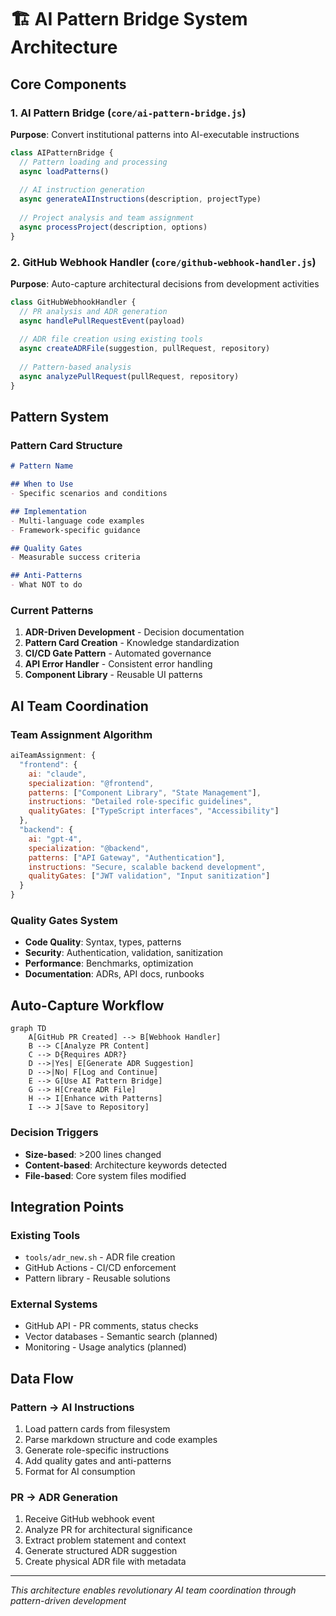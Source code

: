 # 🏗 AI Pattern Bridge System Architecture

## Core Components

### 1. AI Pattern Bridge (`core/ai-pattern-bridge.js`)
**Purpose**: Convert institutional patterns into AI-executable instructions

```javascript
class AIPatternBridge {
  // Pattern loading and processing
  async loadPatterns()
  
  // AI instruction generation  
  async generateAIInstructions(description, projectType)
  
  // Project analysis and team assignment
  async processProject(description, options)
}
```

### 2. GitHub Webhook Handler (`core/github-webhook-handler.js`)
**Purpose**: Auto-capture architectural decisions from development activities

```javascript
class GitHubWebhookHandler {
  // PR analysis and ADR generation
  async handlePullRequestEvent(payload)
  
  // ADR file creation using existing tools
  async createADRFile(suggestion, pullRequest, repository)
  
  // Pattern-based analysis
  async analyzePullRequest(pullRequest, repository)
}
```

## Pattern System

### Pattern Card Structure
```markdown
# Pattern Name

## When to Use
- Specific scenarios and conditions

## Implementation
- Multi-language code examples
- Framework-specific guidance

## Quality Gates
- Measurable success criteria

## Anti-Patterns
- What NOT to do
```

### Current Patterns
1. **ADR-Driven Development** - Decision documentation
2. **Pattern Card Creation** - Knowledge standardization  
3. **CI/CD Gate Pattern** - Automated governance
4. **API Error Handler** - Consistent error handling
5. **Component Library** - Reusable UI patterns

## AI Team Coordination

### Team Assignment Algorithm
```javascript
aiTeamAssignment: {
  "frontend": {
    ai: "claude",
    specialization: "@frontend", 
    patterns: ["Component Library", "State Management"],
    instructions: "Detailed role-specific guidelines",
    qualityGates: ["TypeScript interfaces", "Accessibility"]
  },
  "backend": {
    ai: "gpt-4",
    specialization: "@backend",
    patterns: ["API Gateway", "Authentication"],
    instructions: "Secure, scalable backend development",
    qualityGates: ["JWT validation", "Input sanitization"]
  }
}
```

### Quality Gates System
- **Code Quality**: Syntax, types, patterns
- **Security**: Authentication, validation, sanitization
- **Performance**: Benchmarks, optimization
- **Documentation**: ADRs, API docs, runbooks

## Auto-Capture Workflow

```mermaid
graph TD
    A[GitHub PR Created] --> B[Webhook Handler]
    B --> C[Analyze PR Content]
    C --> D{Requires ADR?}
    D -->|Yes| E[Generate ADR Suggestion]
    D -->|No| F[Log and Continue]
    E --> G[Use AI Pattern Bridge]
    G --> H[Create ADR File]
    H --> I[Enhance with Patterns]
    I --> J[Save to Repository]
```

### Decision Triggers
- **Size-based**: >200 lines changed
- **Content-based**: Architecture keywords detected
- **File-based**: Core system files modified

## Integration Points

### Existing Tools
- `tools/adr_new.sh` - ADR file creation
- GitHub Actions - CI/CD enforcement
- Pattern library - Reusable solutions

### External Systems
- GitHub API - PR comments, status checks
- Vector databases - Semantic search (planned)
- Monitoring - Usage analytics (planned)

## Data Flow

### Pattern → AI Instructions
1. Load pattern cards from filesystem
2. Parse markdown structure and code examples
3. Generate role-specific instructions
4. Add quality gates and anti-patterns
5. Format for AI consumption

### PR → ADR Generation
1. Receive GitHub webhook event
2. Analyze PR for architectural significance
3. Extract problem statement and context
4. Generate structured ADR suggestion
5. Create physical ADR file with metadata

---

*This architecture enables revolutionary AI team coordination through pattern-driven development*